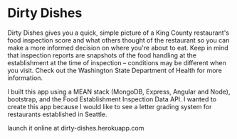 # Dirty Dishes
Dirty Dishes gives you a quick, simple picture of a King County restaurant's food inspection score and what others thought of the restaurant so you can make a more informed decision on where you're about to eat. Keep in mind that inspection reports are snapshots of the food handling at the establishment at the time of inspection – conditions may be different when you visit. Check out the Washington State Department of Health for more information.

I built this app using a MEAN stack (MongoDB, Express, Angular and Node), bootstrap, and the Food Establishment Inspection Data API. I wanted to create this app because I would like to see a letter grading system for restaurants established in Seattle.

launch it online at dirty-dishes.herokuapp.com
